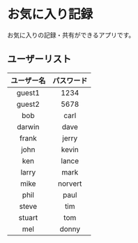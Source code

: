 # お気に入り記録
お気に入りの記録・共有ができるアプリです。

## ユーザーリスト

| ユーザー名 | パスワード |
| :---: | :---: |
| guest1 | 1234 |
| guest2 | 5678 |
| bob | carl |
| darwin | dave |
| frank | jerry |
| john | kevin |
| ken | lance |
| larry | mark |
| mike | norvert |
| phil | paul |
| steve | tim |
| stuart | tom |
| mel | donny |